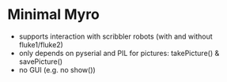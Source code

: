 # Minimal Myro

- supports interaction with scribbler robots (with and without fluke1/fluke2)
- only depends on pyserial and PIL for pictures: takePicture() & savePicture()
- no GUI (e.g. no show())
